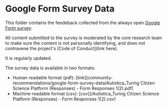 # Google Form Survey Data

This folder contains the feedeback collected from the always open [Google Form survey](https://bit.ly/AutisticaTuringCitSciForm). 

All content submitted to the survey is moderated by the core research team to make sure the content is not personally identifying, and does not contravene the project's [Code of Conduct](link here).

It is regularly updated. 

The survey data is available in two formats:

  * Human readable format (pdf): [link](community-recommendations/google-form-survey-data/Autistica_Turing Citizen Science Platform (Responses) - Form Responses 1(2).pdf)
  * Machine readable format (csv): [csv](/Autistica_Turing Citizen Science Platform (Responses) - Form Responses 1(2).csv)
  
 
